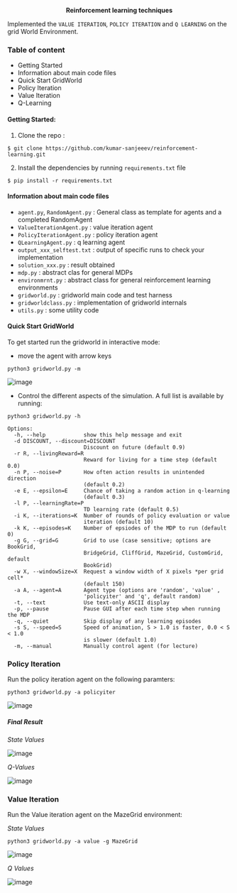 <p align="center">
    <b>Reinforcement learning techniques</b>
</p>

Implemented the `VALUE ITERATION`, `POLICY ITERATION` and `Q LEARNING` on the grid World Environment.

### Table of content
* Getting Started
* Information about main code files
* Quick Start GridWorld
* Policy Iteration 
* Value Iteration 
* Q-Learning


#### Getting Started:
1. Clone the repo :
```shell
$ git clone https://github.com/kumar-sanjeeev/reinforcement-learning.git
```
2. Install the dependencies by running `requirements.txt` file
```shell
$ pip install -r requirements.txt
```

#### Information about main code files
* `agent.py`, `RandomAgent.py` : General class as template for agents and a completed RandomAgent
* `ValueIterationAgent.py`  : value iteration agent
* `PolicyIterationAgent.py` : policy iteration agent
* `QLearningAgent.py`       : q learning agent
* `output_xxx_selftest.txt` : output of specific runs to check your implementation
* `solution_xxx.py`         : result obtained
* `mdp.py`                  : abstract clas for general MDPs
* `environmrnt.py`          : abstract class for general reinforcement learning environments
* `gridworld.py`            : gridworld main code and test harness
* `gridworldclass.py`       : implementation of gridworld internals
* `utils.py`                : some utility code

#### Quick Start GridWorld
To get started run the gridworld in interactive mode:
* move the agent with arrow keys
```shell
python3 gridworld.py -m
```
![image](https://user-images.githubusercontent.com/62834697/177839894-fdce24fc-e0ec-43d8-a102-e36c67bf8935.png)

* Control the different aspects of the simulation. A full list is available by running:
```shell
python3 gridworld.py -h
```

```
Options:
  -h, --help            show this help message and exit
  -d DISCOUNT, --discount=DISCOUNT
                        Discount on future (default 0.9)
  -r R, --livingReward=R
                        Reward for living for a time step (default 0.0)
  -n P, --noise=P       How often action results in unintended direction
                        (default 0.2)
  -e E, --epsilon=E     Chance of taking a random action in q-learning
                        (default 0.3)
  -l P, --learningRate=P
                        TD learning rate (default 0.5)
  -i K, --iterations=K  Number of rounds of policy evaluation or value
                        iteration (default 10)
  -k K, --episodes=K    Number of epsiodes of the MDP to run (default 0)
  -g G, --grid=G        Grid to use (case sensitive; options are BookGrid,
                        BridgeGrid, CliffGrid, MazeGrid, CustomGrid, default
                        BookGrid)
  -w X, --windowSize=X  Request a window width of X pixels *per grid cell*
                        (default 150)
  -a A, --agent=A       Agent type (options are 'random', 'value' ,
                        'policyiter' and 'q', default random)
  -t, --text            Use text-only ASCII display
  -p, --pause           Pause GUI after each time step when running the MDP
  -q, --quiet           Skip display of any learning episodes
  -s S, --speed=S       Speed of animation, S > 1.0 is faster, 0.0 < S < 1.0
                        is slower (default 1.0)
  -m, --manual          Manually control agent (for lecture)
```

### Policy Iteration
Run the policy iteration agent on the following paramters:

```shell
python3 gridworld.py -a policyiter
```

![image](https://user-images.githubusercontent.com/62834697/177841356-4048f6b4-cc37-4c82-8ef7-e02050dd5873.png)

##### Final Result
*State Values*

![image](https://user-images.githubusercontent.com/62834697/177841800-ec02c4e8-bacc-439a-8898-0579c3f0e7b6.png)

*Q-Values*

![image](https://user-images.githubusercontent.com/62834697/177842067-a2f13536-e705-403d-9d8b-94809f014b6e.png)

### Value Iteration
Run the Value iteration agent on the MazeGrid environment:

*State Values*

```shell
python3 gridworld.py -a value -g MazeGrid
```
![image](https://user-images.githubusercontent.com/62834697/177842470-c7c7bbc9-d60e-47c5-ad61-719065cde532.png)

*Q Values*

![image](https://user-images.githubusercontent.com/62834697/177842971-f545c279-c7ca-46cd-99d8-c66fa28d4cf6.png)
